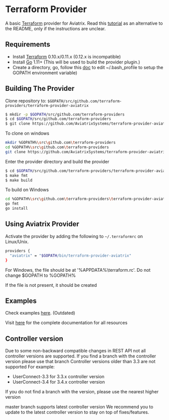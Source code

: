 Terraform Provider
==================
A basic [Terraform](http://terraform.io) provider for Aviatrix. Read this [tutorial](https://docs.aviatrix.com/HowTos/tf_aviatrix_howto.html) as an alternative to the README, only if the instructions are unclear.

Requirements
------------

-	Install [Terraform](https://www.terraform.io/downloads.html) 0.10.x/0.11.x (0.12.x is incompatible)
-	Install [Go](https://golang.org/doc/install) 1.11+ (This will be used to build the provider plugin.)
-	Create a directory, go, follow this [doc](https://github.com/golang/go/wiki/SettingGOPATH) to edit ~/.bash_profile to setup the GOPATH environment variable)

Building The Provider
---------------------

Clone repository to: `$GOPATH/src/github.com/terraform-providers/terraform-provider-aviatrix`

```sh
$ mkdir -p $GOPATH/src/github.com/terraform-providers
$ cd $GOPATH/src/github.com/terraform-providers
$ git clone https://github.com/AviatrixSystems/terraform-provider-aviatrix
```

To clone on windows
```sh
mkdir %GOPATH%\src\github.com\terraform-providers
cd %GOPATH%\src\github.com\terraform-providers
git clone https://github.com/AviatrixSystems/terraform-provider-aviatrix
```

Enter the provider directory and build the provider

```sh
$ cd $GOPATH/src/github.com/terraform-providers/terraform-provider-aviatrix
$ make fmt
$ make build
```

To build on Windows
```sh
cd %GOPATH%\src\github.com\terraform-providers\terraform-provider-aviatrix
go fmt
go install
```

Using Aviatrix Provider
-----------------------

Activate the provider by adding the following to `~/.terraformrc` on Linux/Unix.
```sh
providers {
  "aviatrix" = "$GOPATH/bin/terraform-provider-aviatrix"
}
```
For Windows, the file should be at '%APPDATA%\terraform.rc'. Do not change $GOPATH to %GOPATH%

If the file is not present, it should be created

Examples
--------

Check examples [here](http://docs.aviatrix.com/HowTos/aviatrix_terraform.html). (Outdated)

Visit [here](https://github.com/AviatrixSystems/terraform-provider-aviatrix/tree/master/website/docs/) for the complete documentation for all resources


Controller version
------------------
Due to some non-backward compatible changes in REST API not all controller versions are supported.
If you find a branch with the controller version please use that branch
Controller versions older than 3.3 are not supported
For example:
 * UserConnect-3.3 for 3.3.x controller version
 * UserConnect-3.4 for 3.4.x controller version

If you do not find a branch with the version, please use the nearest higher version

master branch supports latest controller version
We recommend you to update to the latest controller version to stay on top of fixes/features.
